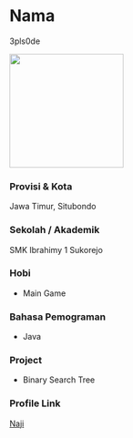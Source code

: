 # Nama
3pls0de

<img src="https://avatars.githubusercontent.com/u/43237480?s=400&v=4" width="200" height="200" align="center"/>

### Provisi & Kota

Jawa Timur, Situbondo

### Sekolah / Akademik

SMK Ibrahimy 1 Sukorejo

### Hobi

- Main Game


### Bahasa Pemograman 

- Java

### Project

- Binary Search Tree


### Profile Link

[Naji](https://github.com/3pls0de)
